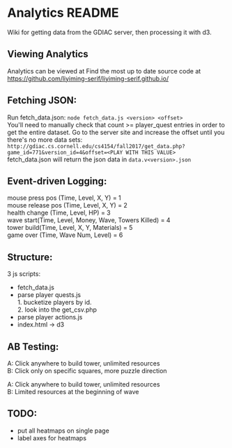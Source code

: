 Analytics README  
================  
Wiki for getting data from the GDIAC server, then processing it with d3.  
  
Viewing Analytics
-----------------
Analytics can be viewed at 
Find the most up to date source code at https://github.com/liyiming-serif/liyiming-serif.github.io/

Fetching JSON:
--------------
Run fetch_data.json: `node fetch_data.js <version> <offset>`  
You'll need to manually check that count >= player_quest entries in order to get the entire dataset. Go to the server site and increase the offset until you there's no more data sets: `http://gdiac.cs.cornell.edu/cs4154/fall2017/get_data.php?game_id=771&version_id=4&offset=<PLAY WITH THIS VALUE>`  
fetch_data.json will return the json data in `data.v<version>.json`  
  
Event-driven Logging:  
---------------------  
mouse press pos (Time, Level, X, Y) = 1  
mouse release pos (Time, Level, X, Y) = 2  
health change (Time, Level, HP) = 3  
wave start(Time, Level, Money, Wave, Towers Killed) = 4  
tower build(Time, Level, X, Y, Materials) = 5  
game over (Time, Wave Num, Level) = 6  

Structure:
----------
3 js scripts:  
*   fetch_data.js
*   parse player quests.js  
        1.  bucketize players by id.  
        2.  look into the get_csv.php  
*   parse player actions.js
*   index.html -> d3

AB Testing:  
-----------  
A: Click anywhere to build tower, unlimited resources  
B: Click only on specific squares, more puzzle direction  
  
A: Click anywhere to build tower, unlimited resources  
B: Limited resources at the beginning of wave  
  
TODO:  
-----  
*   put all heatmaps on single page
*   label axes for heatmaps

